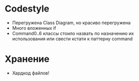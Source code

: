 # Codestyle
- Перегружена Class Diagram, но красиво перегружена
- Много вложенных if
- Command0..6 классы стоило назвать по назначению их использования или свести кстати к паттерну command

# Хранение
- Хардкод файлов!
